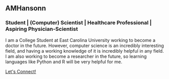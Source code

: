 ## AMHansonn
### Student | (Computer) Scientist | Healthcare Professional | Aspiring Physician-Scientist

I am a College Student at East Carolina University working to become a doctor in the future. However, computer science is an incredibly interesting field, and having a working knowledge of it is incredibly helpful in any field. I am also working to become a researcher in the future, so learning languages like Python and R will be very helpful for me.  

[Let's Connect!](https://linkedin.com/in/anthonymhanson)

